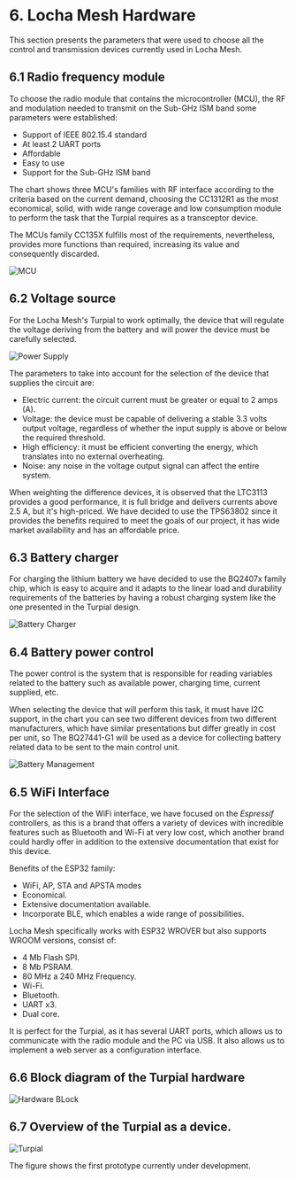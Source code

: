 # 6. Locha Mesh Hardware 
 
This section presents the parameters that were used to choose all the control and transmission devices currently used in Locha Mesh. 

## 6.1 Radio frequency module 

To choose the radio module that contains the microcontroller (MCU), the RF and modulation needed to transmit on the Sub-GHz ISM band some parameters were established:

- Support of IEEE 802.15.4 standard
- At least 2 UART ports
- Affordable
- Easy to use 
- Support for the Sub-GHz ISM band

The chart shows three MCU's families with RF interface according to the criteria based on the current demand, choosing the CC1312R1 as the most economical, solid, with wide range coverage and low consumption module to perform the task  that the Turpial requires as a transceptor device. 

The MCUs family CC135X fulfills most of the requirements, nevertheless, provides more functions than required, increasing its value and consequently discarded.

![MCU](../pics/RF-selection.svg)

## 6.2 Voltage source

For the Locha Mesh's Turpial to work optimally, the device that will regulate the voltage deriving from the battery and will power the device must be carefully selected. 

![Power Supply](../pics/powerSupply-selection.svg)

The parameters to take into account for the selection of the device that supplies the circuit are: 
- Electric current: the circuit current must be greater or equal to 2 amps (A). 
- Voltage: the device must be capable of delivering a stable 3.3 volts output voltage, regardless of whether the input supply is above or below the required threshold. 
- High efficiency: it must be efficient converting the energy, which translates into no external overheating.
- Noise: any noise in the voltage output signal can affect the entire system. 

When weighting the difference devices, it is observed that the LTC3113 provides a good performance, it is full bridge and delivers currents above 2.5 A, but it's high-priced. We have decided to use the TPS63802 since it provides the benefits required to meet the goals of our project, it has wide market availability and has an affordable price.  

## 6.3 Battery charger

For charging the lithium battery we have decided to use the BQ2407x family chip, which is easy to acquire and it adapts to the linear load and durability requirements of the batteries by having a robust charging system like the one presented in the Turpial design.

![Battery Charger](../pics/BatteryChargerSelection.svg)

## 6.4 Battery power control 

The power control is the system that is responsible for reading variables related to the battery such as available power, charging time, current supplied, etc. 

When selecting the device that will perform this task, it must have I2C support, in the chart you can see two different devices from two different manufacturers, which have similar presentations but differ greatly in cost per unit, so The BQ27441-G1 will be used as a device for collecting battery related data to be sent to the main control unit.

![Battery Management](../pics/BatteryManagementSystem-selection.svg)

## 6.5 WiFi Interface

For the selection of the WiFi interface, we have focused on the  _Espressif_ controllers, as this is a brand that offers a variety of devices with incredible features such as Bluetooth and Wi-Fi at very low cost, which another brand could hardly offer in addition to the extensive documentation that exist for this device. 

Benefits of the ESP32 family:
- WiFi, AP, STA and APSTA modes
- Economical.
- Extensive documentation available.
- Incorporate BLE, which enables a wide range of possibilities. 

Locha Mesh specifically works with ESP32 WROVER but also supports WROOM versions, consist of:
- 4 Mb Flash SPI.
- 8 Mb PSRAM.
- 80 MHz a 240 MHz Frequency. 
- Wi-Fi.
- Bluetooth.
- UART x3.
- Dual core.

It is perfect for the Turpial, as it has several UART ports, which allows us to communicate with the radio module and the PC via USB. It also allows us to implement a web server as a configuration interface.

## 6.6 Block diagram of the Turpial hardware 

![Hardware BLock](../pics/Hardware-Block.svg)

## 6.7 Overview of the Turpial as a device.

![Turpial](../pics/turpial.svg)

The figure shows the first prototype currently under development. 
